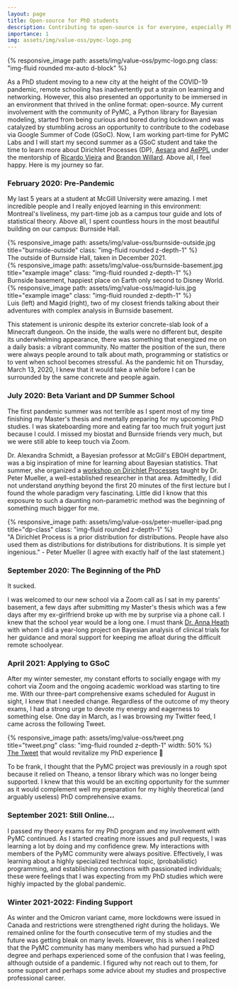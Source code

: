 ```yaml
---
layout: page
title: Open-source for PhD students
description: Contributing to open-source is for everyone, especially PhD students!
importance: 1
img: assets/img/value-oss/pymc-logo.png
---
```


<div class="row justify-content-sm-center">
    <div class="col-sm-8 mt-3 mt-md-0">
    </div>
    <div class="col-sm-8 mt-3 mt-md-0">
        {% responsive_image path: assets/img/value-oss/pymc-logo.png class: "img-fluid rounded mx-auto d-block" %}
    </div>
    <div class="col-sm-8 mt-3 mt-md-0">
    </div>
</div>

As a PhD student moving to a new city at the height of the COVID-19 pandemic, remote schooling has inadvertently put a strain on learning and networking. However, this also presented an opportunity to be immersed in an environment that thrived in the online format: open-source. My current involvement with the community of PyMC, a Python library for Bayesian modeling, started from being curious and bored during lockdown and was catalyzed by stumbling across an opportunity to contribute to the codebase via Google Summer of Code (GSoC). Now, I am working part-time for PyMC Labs and I will start my second summer as a GSoC student and take the time to learn more about Dirichlet Processes (DP), [Aesara](https://github.com/aesara-devs/aesara/) and [AePPL](https://github.com/aesara-devs/aeppl) under the mentorship of [Ricardo Vieira](https://github.com/ricardoV94) and [Brandon Willard](https://brandonwillard.github.io/). Above all, I feel happy. Here is my journey so far.

### **February 2020: Pre-Pandemic**

My last 5 years at a student at McGill University were amazing. I met incredible people and I really enjoyed learning in this environment: Montreal's liveliness, my part-time job as a campus tour guide and lots of statistical theory. Above all, I spent countless hours in the most beautiful building on our campus: Burnside Hall.

<div class="row">
    <div class="col-sm mt-3 mt-md-0">
        {% responsive_image path: assets/img/value-oss/burnside-outside.jpg title="burnside-outside" class: "img-fluid rounded z-depth-1" %}
        <div class="caption">
            The outside of Burnside Hall, taken in December 2021.
        </div>
    </div>
</div>

<div class="row">
    <div class="col-sm mt-3 mt-md-0">
        {% responsive_image path: assets/img/value-oss/burnside-basement.jpg title="example image" class: "img-fluid rounded z-depth-1" %}
        <div class="caption">
            Burnside basement, happiest place on Earth only second to Disney World.
        </div>
    </div>
    <div class="col-sm mt-3 mt-md-0">
        {% responsive_image path: assets/img/value-oss/magid-luis.jpg title="example image" class: "img-fluid rounded z-depth-1" %}
        <div class="caption">
            Luis (left) and Magid (right), two of my closest friends talking about their adventures with complex analysis in Burnside basement.
        </div>
    </div>
</div>

This statement is unironic despite its exterior concrete-slab look of a Minecraft dungeon. On the inside, the walls were no different but, despite its underwhelming appearance, there was something that energized me on a daily basis: a vibrant community. No matter the position of the sun, there were always people around to talk about math, programming or statistics or to vent when school becomes stressful. As the pandemic hit on Thursday, March 13, 2020, I knew that it would take a while before I can be surrounded by the same concrete and people again.

### **July 2020: Beta Variant and DP Summer School**

The first pandemic summer was not terrible as I spent most of my time finishing my Master's thesis and mentally preparing for my upcoming PhD studies. I was skateboarding more and eating far too much fruit yogurt just because I could. I missed my biostat and Burnside friends very much, but we were still able to keep touch via Zoom.

Dr. Alexandra Schmidt, a Bayesian professor at McGill's EBOH department, was a big inspiration of mine for learning about Bayesian statistics. That summer, she organized a [workshop on Dirichlet Processes](https://www.youtube.com/playlist?list=PLHaWeIntAtAIjrTCeQ5ZfNlG2HRvtGOu4) taught by Dr. Peter Mueller, a well-established researcher in that area. Admittedly, I did not understand _anything_ beyond the first 20 minutes of the first lecture but I found the whole paradigm very fascinating. Little did I know that this exposure to such a daunting non-parametric method was the beginning of something much bigger for me.

<div class="row">
    <div class="col-sm mt-3 mt-md-0">
        {% responsive_image path: assets/img/value-oss/peter-mueller-ipad.png title="dp-class" class: "img-fluid rounded z-depth-1" %}
        <div class="caption">
            "A Dirichlet Process is a prior distribution for distributions. People have also used them as distributions for distributions for distributions. It is simple yet ingenious." - Peter Mueller (I agree with exactly half of the last statement.)
        </div>
    </div>
</div>

### **September 2020: The Beginning of the PhD**

It sucked.

I was welcomed to our new school via a Zoom call as I sat in my parents' basement, a few days after submitting my Master's thesis which was a few days after my ex-girlfriend broke up with me by surprise via a phone call. I knew that the school year would be a long one. I must thank [Dr. Anna Heath](https://lab.research.sickkids.ca/heath/) with whom I did a year-long project on Bayesian analysis of clinical trials for her guidance and moral support for keeping me afloat during the difficult remote schoolyear.

### **April 2021: Applying to GSoC**

After my winter semester, my constant efforts to socially engage with my cohort via Zoom and the ongoing academic workload was starting to tire me. With our three-part comprehensive exams scheduled for August in sight, I knew that I needed change. Regardless of the outcome of my theory exams, I had a strong urge to devote my energy and eagerness to something else. One day in March, as I was browsing my Twitter feed, I came across the following Tweet.

<div class="row">
    <div class="col-sm mt-3 mt-md-0">
        {% responsive_image path: assets/img/value-oss/tweet.png title="tweet.png" class: "img-fluid rounded z-depth-1" width: 50% %}
        <div class="caption">
            <a href="https://twitter.com/OriolAbril/status/1370130181130686465">The Tweet</a> that would revitalize my PhD experience 🥲
        </div>
    </div>
</div>

To be frank, I thought that the PyMC project was previously in a rough spot because it relied on Theano, a tensor library which was no longer being supported. I knew that this would be an exciting opportunity for the summer as it would complement well my preparation for my highly theoretical (and arguably useless) PhD comprehensive exams.

### **September 2021: Still Online...**

I passed my theory exams for my PhD program and my involvement with PyMC continued. As I started creating more issues and pull requests, I was learning a lot by doing and my confidence grew. My interactions with members of the PyMC community were always positive. Effectively, I was learning about a highly specialized technical topic, (probabilistic) programming, and establishing connections with passionated individuals; these were feelings that I was expecting from my PhD studies which were highly impacted by the global pandemic.

### **Winter 2021-2022: Finding Support**

As winter and the Omicron variant came, more lockdowns were issued in Canada and restrictions were strengthened right during the holidays. We remained online for the fourth consecutive term of my studies and the future was getting bleak on many levels. However, this is when I realized that the PyMC community has many members who had pursued a PhD degree and perhaps experienced some of the confusion that I was feeling, although outside of a pandemic. I figured why not reach out to them, for some support and perhaps some advice about my studies and prospective professional career. 
